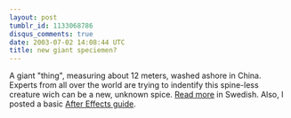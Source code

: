 ```yaml
---
layout: post
tumblr_id: 1133068786
disqus_comments: true
date: 2003-07-02 14:08:44 UTC
title: new giant speciemen?
---
```


A giant "thing", measuring about 12 meters, washed ashore in China. Experts from all over the world are trying to indentify this spine-less creature wich can be a new, unknown spice. <a href="http://svt.se/svt/jsp/Crosslink.jsp?d=1805&a=97725" target="_blank">Read more</a> in Swedish. Also, I posted a basic <a href="http://212.37.105.37/inc/aekurs/kurs1/" target="_blank">After Effects guide</a>.
